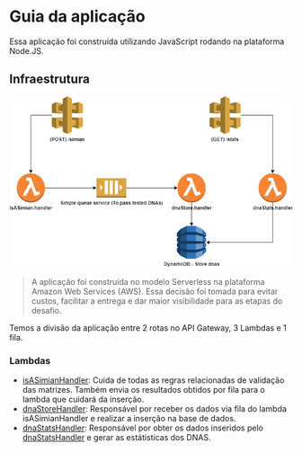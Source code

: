 # Guia da aplicação

Essa aplicação foi construída utilizando JavaScript rodando na plataforma Node.JS.

## Infraestrutura

![alt text](./architecture/serverless.png "Serverless Architecture")

> A aplicação foi construída no modelo Serverless na plataforma Amazon Web Services (AWS).
> Essa decisão foi tomada para evitar custos, facilitar a entrega e dar maior visibilidade para as etapas do desafio.

Temos a divisão da aplicação entre 2 rotas no API Gateway, 3 Lambdas e 1 fila.

### Lambdas
- [isASimianHandler](https://github.com/dougbatista/simions_test/tree/main/isASimianHandler): Cuida de todas as regras relacionadas de validação das matrizes. Também envia os resultados obtidos por fila para o lambda que cuidará da inserção.
- [dnaStoreHandler](https://github.com/dougbatista/simions_test/tree/main/dnaStoreHandler): Responsável por receber os dados via fila do lambda isASimianHandler e realizar a inserção na base de dados.
- [dnaStatsHandler](https://github.com/dougbatista/simions_test/tree/main/dnaStatsHandler): Responsável por obter os dados inseridos pelo [dnaStatsHandler](./dnaStatsHandler) e gerar as estátisticas dos DNAS.










